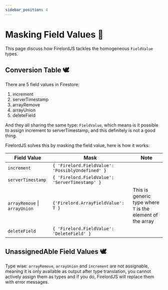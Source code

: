 ```yaml
---
sidebar_position: 4
---
```


# Masking Field Values 🍁

This page discuss how FirelordJS tackles the homogeneous `FieldValue` types.

## Conversion Table 🕊️

There are 5 field values in Firestore:

1. increment
2. serverTimestamp
3. arrayRemove
4. arrayUnion
5. deleteField

And they all sharing the same type: `FieldValue`, which means is it possible to assign increment to serverTimestamp, and this definitely is not a good thing.

FirelordJS solves this by masking the field value, here is how it works:

| Field Value                   | Mask                                             | Note                                                       |
| ----------------------------- | ------------------------------------------------ | ---------------------------------------------------------- |
| `increment`                   | `{ 'Firelord.FieldValue': 'PossiblyUndefined' }` |                                                            |
| `serverTimestamp`             | `{ 'Firelord.FieldValue': 'ServerTimestamp' }`   |                                                            |
| `arrayRemove` \| `arrayUnion` | `{'Firelord.ArrayFieldValue': T }`               | This is generic type where `T` is the element of the array |
| `deleteField`                 | `{ 'Firelord.FieldValue': 'DeleteField' }`       |                                                            |

## UnassignedAble Field Values 🕊️

Type wise: `arrayRemove`, `arrayUnion` and `increment` are not assignable, meaning it is only available as output after type translation, you cannot actively assign them as types and if you do, FirelordJS will replace them with error messages.
